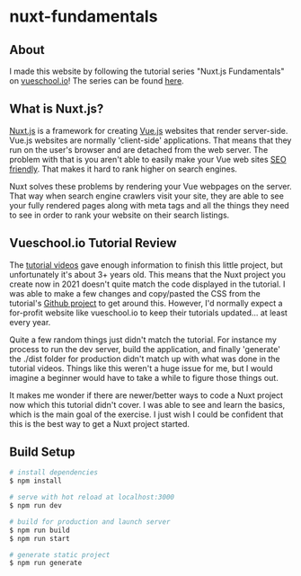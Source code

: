 # nuxt-fundamentals

## About

<p>
    I made this website by following the tutorial series "Nuxt.js Fundamentals" on
    <a href="https://vueschool.io/" target="_blank">vueschool.io</a>! The series can be found
    <a href="https://vueschool.io/courses/nuxtjs-fundamentals" target="_blank">here</a>.
   </p>
   <h2 class="sub-title">
    What is Nuxt.js?
   </h2>
   <p>
    <a href="https://nuxtjs.org/" target="_blank">Nuxt.js</a> is a framework for creating
    <a href="https://vuejs.org/">Vue.js</a> websites that render server-side. Vue.js websites
    are normally 'client-side' applications. That means that they run on the user's browser and
    are detached from the web server. The problem with that is you aren't able to easily make
    your Vue web sites
    <a href="https://mailchimp.com/marketing-glossary/seo/" target="_blank">SEO friendly</a>.
    That makes it hard to rank higher on search engines.
   </p>
   <p>
    Nuxt solves these problems by rendering your Vue webpages on the server. That way when search
    engine crawlers visit your site, they are able to see your fully rendered pages along with meta
    tags and all the things they need to see in order to rank your website on their search listings.
   </p>
   <h2 class="sub-title">
    Vueschool.io Tutorial Review
   </h2>
   <p>
    The <a href="https://vueschool.io/courses/nuxtjs-fundamentals" target="_blank">tutorial videos</a> gave
	enough information to finish this little project, but unfortunately
    it's about 3+ years old. This means that the Nuxt project you create now in 2021 doesn't quite match
    the code displayed in the tutorial. I was able to make a few changes and copy/pasted the CSS from the
    tutorial's <a href="https://github.com/vueschool/nuxt-fundamentals" target="_blank">Github project</a>
    to get around this. However, I'd normally expect a for-profit website like
    vueschool.io to keep their tutorials updated... at least every year.
   </p>
   <p>
    Quite a few random things just didn't match the tutorial. For instance my process to run the dev server,
    build the application, and finally 'generate' the ./dist folder for production didn't match up with
    what was done in the tutorial videos. Things like this weren't a huge issue for me, but I would imagine
    a beginner would have to take a while to figure those things out.
   </p>
   <p>
    It makes me wonder if there are newer/better ways to code a Nuxt project now which this tutorial didn't
    cover. I was able to see and learn the basics, which is the main goal of the exercise. I just wish I could
    be confident that this is the best way to get a Nuxt project started.
   </p>

## Build Setup

```bash
# install dependencies
$ npm install

# serve with hot reload at localhost:3000
$ npm run dev

# build for production and launch server
$ npm run build
$ npm run start

# generate static project
$ npm run generate
```
